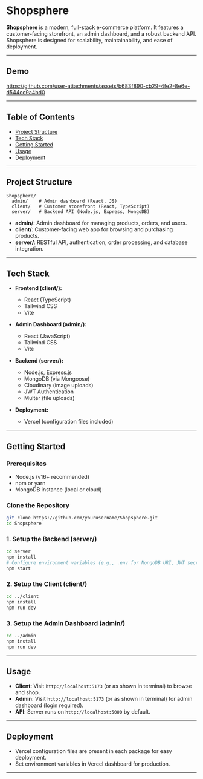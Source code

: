 # Shopsphere

**Shopsphere** is a modern, full-stack e-commerce platform. It features a customer-facing storefront, an admin dashboard, and a robust backend API. Shopsphere is designed for scalability, maintainability, and ease of deployment.

---

## Demo

https://github.com/user-attachments/assets/b683f890-cb29-4fe2-8e6e-d544cc9a4bd0

---

## Table of Contents

- [Project Structure](#project-structure)
- [Tech Stack](#tech-stack)
- [Getting Started](#getting-started)
- [Usage](#usage)
- [Deployment](#deployment)

---

## Project Structure

```
Shopsphere/
  admin/    # Admin dashboard (React, JS)
  client/   # Customer storefront (React, TypeScript)
  server/   # Backend API (Node.js, Express, MongoDB)
```

- **admin/**: Admin dashboard for managing products, orders, and users.
- **client/**: Customer-facing web app for browsing and purchasing products.
- **server/**: RESTful API, authentication, order processing, and database integration.

---

## Tech Stack

- **Frontend (client/):**

  - React (TypeScript)
  - Tailwind CSS
  - Vite

- **Admin Dashboard (admin/):**

  - React (JavaScript)
  - Tailwind CSS
  - Vite

- **Backend (server/):**

  - Node.js, Express.js
  - MongoDB (via Mongoose)
  - Cloudinary (image uploads)
  - JWT Authentication
  - Multer (file uploads)

- **Deployment:**
  - Vercel (configuration files included)

---

## Getting Started

### Prerequisites

- Node.js (v16+ recommended)
- npm or yarn
- MongoDB instance (local or cloud)

### Clone the Repository

```bash
git clone https://github.com/yourusername/Shopsphere.git
cd Shopsphere
```

### 1. Setup the Backend (server/)

```bash
cd server
npm install
# Configure environment variables (e.g., .env for MongoDB URI, JWT secret, Cloudinary keys)
npm start
```

### 2. Setup the Client (client/)

```bash
cd ../client
npm install
npm run dev
```

### 3. Setup the Admin Dashboard (admin/)

```bash
cd ../admin
npm install
npm run dev
```

---

## Usage

- **Client**: Visit `http://localhost:5173` (or as shown in terminal) to browse and shop.
- **Admin**: Visit `http://localhost:5173` (or as shown in terminal) for admin dashboard (login required).
- **API**: Server runs on `http://localhost:5000` by default.

---

## Deployment

- Vercel configuration files are present in each package for easy deployment.
- Set environment variables in Vercel dashboard for production.

---
